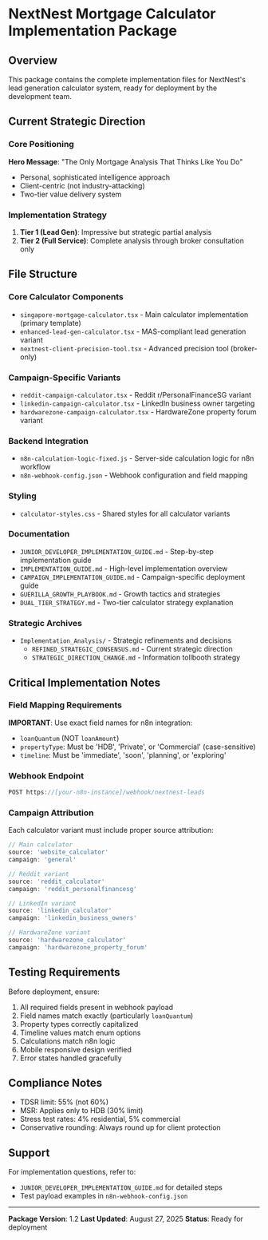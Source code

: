 # NextNest Mortgage Calculator Implementation Package

## Overview
This package contains the complete implementation files for NextNest's lead generation calculator system, ready for deployment by the development team.

## Current Strategic Direction

### Core Positioning
**Hero Message**: "The Only Mortgage Analysis That Thinks Like You Do"
- Personal, sophisticated intelligence approach
- Client-centric (not industry-attacking)
- Two-tier value delivery system

### Implementation Strategy
1. **Tier 1 (Lead Gen)**: Impressive but strategic partial analysis
2. **Tier 2 (Full Service)**: Complete analysis through broker consultation only

## File Structure

### Core Calculator Components
- `singapore-mortgage-calculator.tsx` - Main calculator implementation (primary template)
- `enhanced-lead-gen-calculator.tsx` - MAS-compliant lead generation variant
- `nextnest-client-precision-tool.tsx` - Advanced precision tool (broker-only)

### Campaign-Specific Variants
- `reddit-campaign-calculator.tsx` - Reddit r/PersonalFinanceSG variant
- `linkedin-campaign-calculator.tsx` - LinkedIn business owner targeting
- `hardwarezone-campaign-calculator.tsx` - HardwareZone property forum variant

### Backend Integration
- `n8n-calculation-logic-fixed.js` - Server-side calculation logic for n8n workflow
- `n8n-webhook-config.json` - Webhook configuration and field mapping

### Styling
- `calculator-styles.css` - Shared styles for all calculator variants

### Documentation
- `JUNIOR_DEVELOPER_IMPLEMENTATION_GUIDE.md` - Step-by-step implementation guide
- `IMPLEMENTATION_GUIDE.md` - High-level implementation overview
- `CAMPAIGN_IMPLEMENTATION_GUIDE.md` - Campaign-specific deployment guide
- `GUERILLA_GROWTH_PLAYBOOK.md` - Growth tactics and strategies
- `DUAL_TIER_STRATEGY.md` - Two-tier calculator strategy explanation

### Strategic Archives
- `Implementation_Analysis/` - Strategic refinements and decisions
  - `REFINED_STRATEGIC_CONSENSUS.md` - Current strategic direction
  - `STRATEGIC_DIRECTION_CHANGE.md` - Information tollbooth strategy

## Critical Implementation Notes

### Field Mapping Requirements
**IMPORTANT**: Use exact field names for n8n integration:
- `loanQuantum` (NOT `loanAmount`)
- `propertyType`: Must be 'HDB', 'Private', or 'Commercial' (case-sensitive)
- `timeline`: Must be 'immediate', 'soon', 'planning', or 'exploring'

### Webhook Endpoint
```javascript
POST https://[your-n8n-instance]/webhook/nextnest-leads
```

### Campaign Attribution
Each calculator variant must include proper source attribution:
```javascript
// Main calculator
source: 'website_calculator'
campaign: 'general'

// Reddit variant
source: 'reddit_calculator'
campaign: 'reddit_personalfinancesg'

// LinkedIn variant
source: 'linkedin_calculator'
campaign: 'linkedin_business_owners'

// HardwareZone variant
source: 'hardwarezone_calculator'
campaign: 'hardwarezone_property_forum'
```

## Testing Requirements

Before deployment, ensure:
1. All required fields present in webhook payload
2. Field names match exactly (particularly `loanQuantum`)
3. Property types correctly capitalized
4. Timeline values match enum options
5. Calculations match n8n logic
6. Mobile responsive design verified
7. Error states handled gracefully

## Compliance Notes

- TDSR limit: 55% (not 60%)
- MSR: Applies only to HDB (30% limit)
- Stress test rates: 4% residential, 5% commercial
- Conservative rounding: Always round up for client protection

## Support

For implementation questions, refer to:
- `JUNIOR_DEVELOPER_IMPLEMENTATION_GUIDE.md` for detailed steps
- Test payload examples in `n8n-webhook-config.json`

---

**Package Version**: 1.2
**Last Updated**: August 27, 2025
**Status**: Ready for deployment